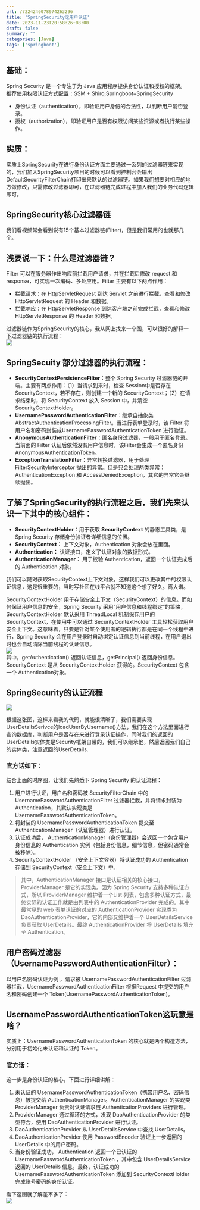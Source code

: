 ```yaml
---
url: /7224246078974263296
title: 'SpringSecurity之用户认证'
date: 2023-11-23T20:58:26+08:00
draft: false
summary: ""
categories: [Java]
tags: ['springboot']
---
```


## 基础：

Spring Security 是一个专注于为 Java 应用程序提供身份认证和授权的框架。<br />推荐使用权限认证方式配置：SSM + Shiro;Springboot+SpringSecurity

- 身份认证（authentication），即验证用户身份的合法性，以判断用户能否登录。
- 授权（authorization），即验证用户是否有权限访问某些资源或者执行某些操作。
## 实质：
实质上SpringSecurity在进行身份认证方面主要通过一系列的过滤器链来实现的，我们加入SpringSecurity项目的时候可以看到控制台会输出DefaultSecurityFilterChain打印出来默认的过滤器链。如果我们想要对相应的地方做修改，只需修改过滤器即可，在过滤器链完成过程中加入我们的业务代码逻辑即可。
## SpringSecurity核心过滤器链
我们看视频常会看到说有15个基本过滤器链(Filter)，但是我们常用的也就那几个。
## 浅要说一下：什么是过滤器链？
Filter 可以在服务器作出响应前拦截用户请求，并在拦截后修改 request 和 response，可实现一次编码、多处应用。Filter 主要有以下两点作用：

- 拦截请求：在 HttpServletRequest 到达 Servlet 之前进行拦截，查看和修改 HttpServletRequest 的 Header 和数据。
- 拦截响应：在 HttpServletResponse 到达客户端之前完成拦截，查看和修改 HttpServletResponse 的 Header 和数据。

过滤器链作为SpringSecurity的核心，我从网上找来一个图，可以很好的解释一下过滤器链的执行流程：<br />![](https://cdn.jsdelivr.net/gh/zrgzs/images@main/images/2024%2F07%2F31%2F11-15-32-0c3446bc29e5620132b13fb25e30d03d-1681009049525-8efc1cae-2b9b-447d-a1a5-665b9f5234c8-fee2a1.webp)
## SpringSecuity 部分过滤器的执行流程：

- **SecurityContextPersistenceFilter**：整个 Spring Security 过滤器链的开端。主要有两点作用：（1）当请求到来时，检查 Session中是否存在 SecurityContext，若不存在，则创建一个新的 SecurityContext；（2）在请求结束时，将 SecurityContext 放入 Session 中，并清空 SecurityContextHolder。
- **UsernamePasswordAuthenticationFilte**r：继承自抽象类 AbstractAuthenticationProcessingFilter。当进行表单登录时，该 Filter 将用户名和密码封装成UsernamePasswordAuthenticationToken 进行验证。
- **AnonymousAuthenticationFilter**：匿名身份过滤器，一般用于匿名登录。当前面的 Filter 认证后依然没有用户信息时，该Filter会生成一个匿名身份 AnonymousAuthenticationToken。
- **ExceptionTranslationFilter**：异常转换过滤器，用于处理 FilterSecurityInterceptor 抛出的异常。但是只会处理两类异常：AuthenticationException 和 AccessDeniedException，其它的异常它会继续抛出。
## 了解了SpringSecurity的执行流程之后，我们先来认识一下其中的核心组件：

- **SecurityContextHolder**：用于获取 **SecurityContext** 的静态工具类，是Spring Security 存储身份验证者详细信息的位置。
- **SecurityContext：** 上下文对象，Authentication 对象会放在里面。
- **Authentication：** 认证接口，定义了认证对象的数据形式。
- **AuthenticationManager：** 用于校验 Authentication，返回一个认证完成后的 Authentication 对象。

我们可以随时获取SecurityContext上下文对象，这样我们可以更改其中的权限认证信息，这是很重要的，当时写社团在线平台就不知道这个想了好久。离大谱。

SecurityContextHolder 用于存储安全上下文（SecurityContext）的信息。而如何保证用户信息的安全，Spring Security 采用“用户信息和线程绑定”的策略，SecurityContextHolder 默认采用 ThreadLocal 机制保存用户的 SecurityContext，在使用中可以通过 SecurityContextHolder 工具轻松获取用户安全上下文。这意味着，只要是针对某个使用者的逻辑执行都是在同一个线程中进行，Spring Security 会在用户登录时自动绑定认证信息到当前线程，在用户退出时也会自动清除当前线程的认证信息。<br />![](https://cdn.jsdelivr.net/gh/zrgzs/images@main/images/2024%2F07%2F31%2F11-15-24-4c14143489857f24a4399f7bf3329846-1681009450012-e3a239ee-65be-4359-a14a-62450c711b69-156e22.webp)<br />其中，getAuthentication() 返回认证信息，getPrincipal() 返回身份信息。 SecurityContext 是从 SecurityContextHolder 获得的。SecurityContext 包含一个 Authentication对象。
## SpringSecurity的认证流程

![](https://cdn.jsdelivr.net/gh/zrgzs/images@main/images/2024%2F07%2F31%2F11-15-24-81c82bb37a09a8ba7d0b8fe7556cb7e1-1681009548373-dbf960e4-c6f3-41c6-a05e-04142fbbe791-6bea0a.webp)

根据这张图，这样来看我的代码，就能很清晰了，我们需要实现UserDetailsSerivce的loadUserByUsername()方法，我们在这个方法里面进行查询数据库，判断用户是否存在来进行登录认证操作，同时我们的返回的UserDetails实体类是Security框架自带的，我们可以继承他，然后返回我们自己的实体类，注意返回的UserDetails.
### 官方话如下：
结合上面的时序图，让我们先熟悉下 Spring Security 的认证流程：

1. 用户进行认证，用户名和密码被 SecurityFilterChain 中的 UsernamePasswordAuthenticationFilter 过滤器拦截，并将请求封装为 Authentication，其默认实现类是 UsernamePasswordAuthenticationToken。
2. 将封装的 UsernamePasswordAuthenticationToken 提交至 AuthenticationManager（认证管理器）进行认证。
3. 认证成功后， AuthenticationManager（身份管理器）会返回一个包含用户身份信息的 Authentication 实例（包括身份信息，细节信息，但密码通常会被移除）。
4. SecurityContextHolder （安全上下文容器）将认证成功的 Authentication 存储到 SecurityContext（安全上下文）中。
> 其中，AuthenticationManager 接口是认证相关的核心接口，ProviderManager 是它的实现类。因为 Spring Security 支持多种认证方式，所以 ProviderManager 维护着一个List<AuthenticationProvider> 列表，包含多种认证方式，最终实际的认证工作就是由列表中的 AuthenticationProvider 完成的。其中最常见的 web 表单认证的对应的 AuthenticationProvider 实现类为 DaoAuthenticationProvider，它的内部又维护着一个 UserDetailsService负责获取 UserDetails。最终 AuthenticationProvider 将 UserDetails 填充至 Authentication。

## 用户密码过滤器（UsernamePasswordAuthenticationFilter）：
以用户名密码认证为例 ，请求被 UsernamePasswordAuthenticationFilter 过滤器拦截，UsernamePasswordAuthenticationFilter 根据Request 中提交的用户名和密码创建一个 Token(UsernamePasswordAuthenticationToken)。
## UsernamePasswordAuthenticationToken这玩意是啥？
实质上：UsernamePasswordAuthenticationToken 的核心就是两个构造方法，分别用于初始化未认证和认证的 Token。
### 官方话：
这一步是身份认证的核心，下面进行详细讲解：

1. 未认证的 UsernamePasswordAuthenticationToken（携带用户名、密码信息）被提交给 AuthenticationManager。AuthenticationManager 的实现类 ProviderManager 负责对认证请求链 AuthenticationProviders 进行管理。
2. ProviderManager 通过循环的方式，发现 DaoAuthenticationProvider 的类型符合，使用 DaoAuthenticationProvider 进行认证。
3. DaoAuthenticationProvider 从 UserDetailsService 中查找 UserDetails。
4. DaoAuthenticationProvider 使用 PasswordEncoder 验证上一步返回的 UserDetails 中的用户密码。
5. 当身份验证成功， Authentication 返回一个已认证的 UsernamePasswordAuthenticationToken ，其中包含 UserDetailsService 返回的 UserDetails 信息。最终，认证成功的 UsernamePasswordAuthenticationToken 添加到 SecurityContextHolder 完成账号密码的身份认证。

看下这图就了解差不多了：<br />![](https://cdn.jsdelivr.net/gh/zrgzs/images@main/images/2024%2F07%2F31%2F11-15-44-9659ba01498c1ed564910e585b10922c-1681010032189-39c349fc-d08e-468f-9bec-dc03ae521dbf-a5070c.webp)
